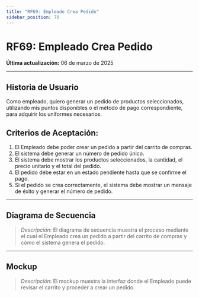 ```yaml
---
title: "RF69: Empleado Crea Pedido"  
sidebar_position: 70
---
```


# RF69: Empleado Crea Pedido  

**Última actualización:** 06 de marzo de 2025  

---

## Historia de Usuario  

Como empleado, quiero generar un pedido de productos seleccionados, utilizando mis puntos disponibles o el método de pago correspondiente, para adquirir los uniformes necesarios.



## **Criterios de Aceptación:**  

1. El Empleado debe poder crear un pedido a partir del carrito de compras.  
2. El sistema debe generar un número de pedido único.  
3. El sistema debe mostrar los productos seleccionados, la cantidad, el precio unitario y el total del pedido.  
4. El pedido debe estar en un estado pendiente hasta que se confirme el pago.  
5. Si el pedido se crea correctamente, el sistema debe mostrar un mensaje de éxito y generar el número de pedido.  

---

## **Diagrama de Secuencia**  

> *Descripción*: El diagrama de secuencia muestra el proceso mediante el cual el Empleado crea un pedido a partir del carrito de compras y cómo el sistema genera el pedido.  

---

## **Mockup**  

> *Descripción*: El mockup muestra la interfaz donde el Empleado puede revisar el carrito y proceder a crear un pedido.  
